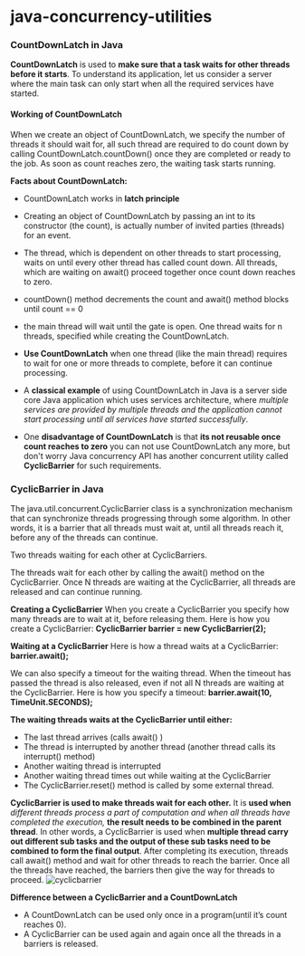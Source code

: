 # java-concurrency-utilities

### CountDownLatch in Java
**CountDownLatch** is used to **make sure that a task waits for other threads before it starts**. To understand its application, let us consider a server where the main task can only start when all the required services have started.

#### Working of CountDownLatch
When we create an object of CountDownLatch, we specify the number of threads it should wait for, all such thread are required to do count down by calling CountDownLatch.countDown() once they are completed or ready to the job. As soon as count reaches zero, the waiting task starts running.

**Facts about CountDownLatch:**
- CountDownLatch works in **latch principle**
- Creating an object of CountDownLatch by passing an int to its constructor (the count), is actually number of invited parties (threads) for an event.
- The thread, which is dependent on other threads to start processing, waits on until every other thread has called count down. All threads, which are waiting on await() proceed together once count down reaches to zero.
- countDown() method decrements the count and await() method blocks until count == 0

- the main thread will wait until the gate is open. One thread waits for n threads, specified while creating the CountDownLatch.
- **Use CountDownLatch** when one thread (like the main thread) requires to wait for one or more threads to complete, before it can continue processing.
- A **classical example** of using CountDownLatch in Java is a server side core Java application which uses services architecture, where *multiple services are provided by multiple threads and the application cannot start processing until all services have started successfully*.
- One **disadvantage of CountDownLatch** is that **its not reusable once count reaches to zero** you can not use CountDownLatch any more, but don't worry Java concurrency API has another concurrent utility called **CyclicBarrier** for such requirements.

### CyclicBarrier in Java
The java.util.concurrent.CyclicBarrier class is a synchronization mechanism that can synchronize threads progressing through some algorithm. In other words, it is a barrier that all threads must wait at, until all threads reach it, before any of the threads can continue. 


Two threads waiting for each other at CyclicBarriers.

The threads wait for each other by calling the await() method on the CyclicBarrier. Once N threads are waiting at the CyclicBarrier, all threads are released and can continue running.

**Creating a CyclicBarrier** When you create a CyclicBarrier you specify how many threads are to wait at it, before releasing them. Here is how you create a CyclicBarrier:
**CyclicBarrier barrier = new CyclicBarrier(2);**

**Waiting at a CyclicBarrier**
Here is how a thread waits at a CyclicBarrier:
**barrier.await();**

We can also specify a timeout for the waiting thread. When the timeout has passed the thread is also released, even if not all N threads are waiting at the CyclicBarrier. Here is how you specify a timeout:
**barrier.await(10, TimeUnit.SECONDS);**

**The waiting threads waits at the CyclicBarrier until either:**
- The last thread arrives (calls await() )
- The thread is interrupted by another thread (another thread calls its interrupt() method)
- Another waiting thread is interrupted
- Another waiting thread times out while waiting at the CyclicBarrier
- The CyclicBarrier.reset() method is called by some external thread.

**CyclicBarrier is used to make threads wait for each other.** It is **used when** *different threads process a part of computation and when all threads have completed the execution,* **the result needs to be combined in the parent thread**. In other words, a CyclicBarrier is used when **multiple thread carry out different sub tasks and the output of these sub tasks need to be combined to form the final output**. After completing its execution, threads call await() method and wait for other threads to reach the barrier. Once all the threads have reached, the barriers then give the way for threads to proceed.
![cyclicbarrier](https://user-images.githubusercontent.com/36996525/46131166-9bb45f00-c258-11e8-89de-0e98d4e07c16.png)

**Difference between a CyclicBarrier and a CountDownLatch**
- A CountDownLatch can be used only once in a program(until it’s count reaches 0).
- A CyclicBarrier can be used again and again once all the threads in a barriers is released.

